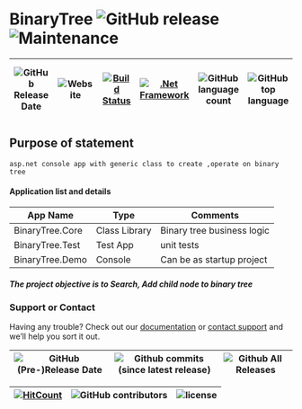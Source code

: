 # BinaryTree ![GitHub release](https://img.shields.io/github/release/ajeetx/BinaryTree.svg?style=for-the-badge) ![Maintenance](https://img.shields.io/maintenance/yes/2021.svg?style=for-the-badge)

| ![GitHub Release Date](https://img.shields.io/github/release-date/ajeetx/BinaryTree.svg?style=plastic) | ![Website](https://img.shields.io/website-stable-offline-green-red/http/ajeetx.github.io/BinaryTree.svg?label=status&style=plastic)|[![Build Status](https://travis-ci.org/AJEETX/BinaryTree.png?branch=master&style=for-the-badge)](https://travis-ci.org/AJEETX/BinaryTree) | [![.Net Framework](https://img.shields.io/badge/DotNet-4.5.2-blue.svg?style=plastic)](https://www.microsoft.com/en-au/download/details.aspx?id=42642) | ![GitHub language count](https://img.shields.io/github/languages/count/ajeetx/BinaryTree.svg?style=plastic)| ![GitHub top language](https://img.shields.io/github/languages/top/ajeetx/BinaryTree.svg) |![GitHub repo size in bytes](https://img.shields.io/github/repo-size/ajeetx/BinaryTree.svg) 
| ---          | ---        | ---      | ---       |   --- | ---     | ---   |

## Purpose of statement 
```
asp.net console app with generic class to create ,operate on binary tree
```

#### Application list and details

| App Name| Type | Comments|
| --- | --- | --- |
| BinaryTree.Core| Class Library | Binary tree business logic|
| BinaryTree.Test| Test App |unit tests |
| BinaryTree.Demo | Console  |Can be as startup project|

##### The project objective is to Search, Add child node to binary tree 

### Support or Contact

Having any trouble? Check out our [documentation](https://github.com/AJEETX/BinaryTree/blob/master/README.md) or [contact support](mailto:ajeetkumar@email.com) and we’ll help you sort it out.

|![GitHub (Pre-)Release Date](https://img.shields.io/github/release-date-pre/ajeetx/BinaryTree.svg?label=pre-release) | ![Github commits (since latest release)](https://img.shields.io/github/commits-since/ajeetx/BinaryTree/latest.svg) | ![Github All Releases](https://img.shields.io/github/downloads/ajeetx/binarytree/total.svg?label=github-download&style=plastic)
 | ---  | ---  | ---  |

 [![HitCount](http://hits.dwyl.io/ajeetx/BinaryTree/projects/1.svg)](http://hits.dwyl.io/ajeetx/BinaryTree/projects/1) | ![GitHub contributors](https://img.shields.io/github/contributors/ajeetx/BinaryTree.svg?style=plastic)|![license](https://img.shields.io/github/license/ajeetx/BinaryTree.svg?style=plastic)|
 | --- | --- | ---|
